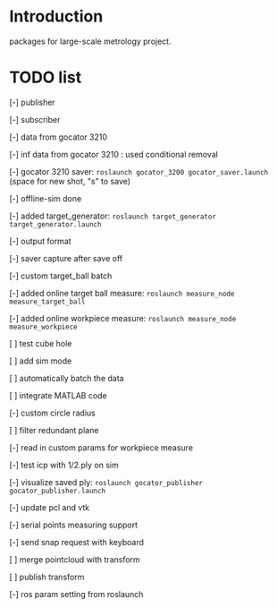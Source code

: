 # Introduction

packages for large-scale metrology project. 

# TODO list

[-] publisher

[-] subscriber

[-] data from gocator 3210

[-] inf data from gocator 3210 : used conditional removal

[-] gocator 3210 saver: ```roslaunch gocator_3200 gocator_saver.launch``` (space for new shot, "s" to save)

[-] offline-sim done 

[-] added target_generator: ```roslaunch target_generator target_generator.launch```

[-] output format

[-] saver capture after save off

[-] custom target_ball batch

[-] added online target ball measure: ```roslaunch measure_node measure_target_ball```

[-] added online workpiece measure: ```roslaunch measure_node measure_workpiece```

[ ] test cube hole

[ ] add sim mode

[ ] automatically batch the data

[ ] integrate MATLAB code

[-] custom circle radius

[ ] filter redundant plane

[-] read in custom params for workpiece measure

[-] test icp with 1/2.ply on sim

[-] visualize saved ply: ```roslaunch gocator_publisher gocator_publisher.launch```

[-] update pcl and vtk

[-] serial points measuring support

[-] send snap request with keyboard

[ ] merge pointcloud with transform

[ ] publish transform

[-] ros param setting from roslaunch 
